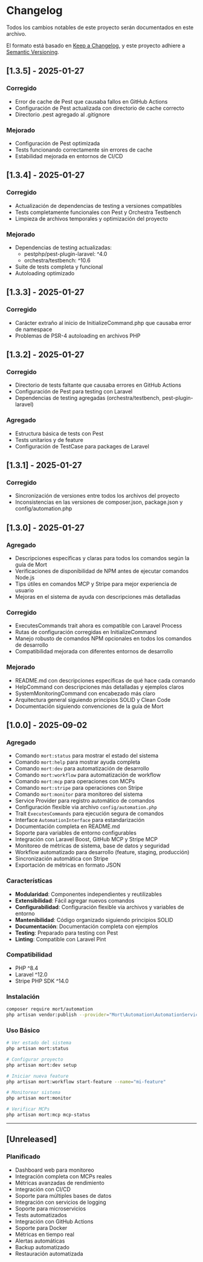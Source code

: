 # Changelog

Todos los cambios notables de este proyecto serán documentados en este archivo.

El formato está basado en [Keep a Changelog](https://keepachangelog.com/es-ES/1.0.0/),
y este proyecto adhiere a [Semantic Versioning](https://semver.org/spec/v2.0.0.html).



## [1.3.5] - 2025-01-27

### Corregido
- Error de cache de Pest que causaba fallos en GitHub Actions
- Configuración de Pest actualizada con directorio de cache correcto
- Directorio .pest agregado al .gitignore

### Mejorado
- Configuración de Pest optimizada
- Tests funcionando correctamente sin errores de cache
- Estabilidad mejorada en entornos de CI/CD

## [1.3.4] - 2025-01-27

### Corregido
- Actualización de dependencias de testing a versiones compatibles
- Tests completamente funcionales con Pest y Orchestra Testbench
- Limpieza de archivos temporales y optimización del proyecto

### Mejorado
- Dependencias de testing actualizadas:
  - pestphp/pest-plugin-laravel: ^4.0
  - orchestra/testbench: ^10.6
- Suite de tests completa y funcional
- Autoloading optimizado

## [1.3.3] - 2025-01-27

### Corregido
- Carácter extraño al inicio de InitializeCommand.php que causaba error de namespace
- Problemas de PSR-4 autoloading en archivos PHP

## [1.3.2] - 2025-01-27

### Corregido
- Directorio de tests faltante que causaba errores en GitHub Actions
- Configuración de Pest para testing con Laravel
- Dependencias de testing agregadas (orchestra/testbench, pest-plugin-laravel)

### Agregado
- Estructura básica de tests con Pest
- Tests unitarios y de feature
- Configuración de TestCase para packages de Laravel

## [1.3.1] - 2025-01-27

### Corregido
- Sincronización de versiones entre todos los archivos del proyecto
- Inconsistencias en las versiones de composer.json, package.json y config/automation.php

## [1.3.0] - 2025-01-27

### Agregado
- Descripciones específicas y claras para todos los comandos según la guía de Mort
- Verificaciones de disponibilidad de NPM antes de ejecutar comandos Node.js
- Tips útiles en comandos MCP y Stripe para mejor experiencia de usuario
- Mejoras en el sistema de ayuda con descripciones más detalladas

### Corregido
- ExecutesCommands trait ahora es compatible con Laravel Process
- Rutas de configuración corregidas en InitializeCommand
- Manejo robusto de comandos NPM opcionales en todos los comandos de desarrollo
- Compatibilidad mejorada con diferentes entornos de desarrollo

### Mejorado
- README.md con descripciones específicas de qué hace cada comando
- HelpCommand con descripciones más detalladas y ejemplos claros
- SystemMonitoringCommand con encabezado más claro
- Arquitectura general siguiendo principios SOLID y Clean Code
- Documentación siguiendo convenciones de la guía de Mort

## [1.0.0] - 2025-09-02

### Agregado
- Comando `mort:status` para mostrar el estado del sistema
- Comando `mort:help` para mostrar ayuda completa
- Comando `mort:dev` para automatización de desarrollo
- Comando `mort:workflow` para automatización de workflow
- Comando `mort:mcp` para operaciones con MCPs
- Comando `mort:stripe` para operaciones con Stripe
- Comando `mort:monitor` para monitoreo del sistema
- Service Provider para registro automático de comandos
- Configuración flexible via archivo `config/automation.php`
- Trait `ExecutesCommands` para ejecución segura de comandos
- Interface `AutomationInterface` para estandarización
- Documentación completa en README.md
- Soporte para variables de entorno configurables
- Integración con Laravel Boost, GitHub MCP y Stripe MCP
- Monitoreo de métricas de sistema, base de datos y seguridad
- Workflow automatizado para desarrollo (feature, staging, producción)
- Sincronización automática con Stripe
- Exportación de métricas en formato JSON

### Características
- **Modularidad**: Componentes independientes y reutilizables
- **Extensibilidad**: Fácil agregar nuevos comandos
- **Configurabilidad**: Configuración flexible via archivos y variables de entorno
- **Mantenibilidad**: Código organizado siguiendo principios SOLID
- **Documentación**: Documentación completa con ejemplos
- **Testing**: Preparado para testing con Pest
- **Linting**: Compatible con Laravel Pint

### Compatibilidad
- PHP ^8.4
- Laravel ^12.0
- Stripe PHP SDK ^14.0

### Instalación
```bash
composer require mort/automation
php artisan vendor:publish --provider="Mort\Automation\AutomationServiceProvider" --tag="config"
```

### Uso Básico
```bash
# Ver estado del sistema
php artisan mort:status

# Configurar proyecto
php artisan mort:dev setup

# Iniciar nueva feature
php artisan mort:workflow start-feature --name="mi-feature"

# Monitorear sistema
php artisan mort:monitor

# Verificar MCPs
php artisan mort:mcp mcp-status
```

---

## [Unreleased]

### Planificado
- Dashboard web para monitoreo
- Integración completa con MCPs reales
- Métricas avanzadas de rendimiento
- Integración con CI/CD
- Soporte para múltiples bases de datos
- Integración con servicios de logging
- Soporte para microservicios
- Tests automatizados
- Integración con GitHub Actions
- Soporte para Docker
- Métricas en tiempo real
- Alertas automáticas
- Backup automatizado
- Restauración automatizada
